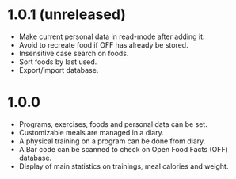 
# 1.0.1 (unreleased)
- Make current personal data in read-mode after adding it.
- Avoid to recreate food if OFF has already be stored.
- Insensitive case search on foods.
- Sort foods by last used.
- Export/import database.

# 1.0.0
- Programs, exercises, foods and personal data can be set.
- Customizable meals are managed in a diary.
- A physical training on a program can be done from diary.
- A Bar code can be scanned to check on Open Food Facts (OFF) database.
- Display of main statistics on trainings, meal calories and weight.


